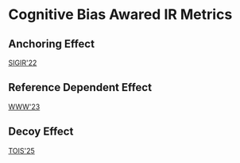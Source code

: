 # Cognitive Bias Awared IR Metrics

## Anchoring Effect
[SIGIR'22](https://github.com/napnapchen/anchoring-metrics)

## Reference Dependent Effect
[WWW'23](https://github.com/napnapchen/ref-dep-metrics)

## Decoy Effect
[TOIS'25](https://github.com/napnapchen/decoy-effect)
